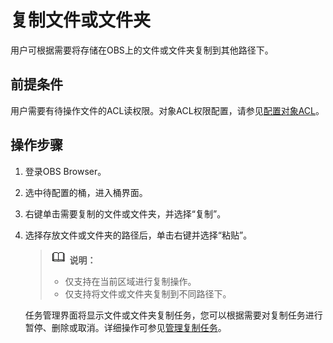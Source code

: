 # 复制文件或文件夹<a name="obs_03_0065"></a>

用户可根据需要将存储在OBS上的文件或文件夹复制到其他路径下。

## 前提条件<a name="section20656712173519"></a>

用户需要有待操作文件的ACL读权限。对象ACL权限配置，请参见[配置对象ACL](配置对象ACL.md)。

## 操作步骤<a name="section3227152963519"></a>

1.  登录OBS Browser。
2.  选中待配置的桶，进入桶界面。
3.  右键单击需要复制的文件或文件夹，并选择“复制”。
4.  选择存放文件或文件夹的路径后，单击右键并选择“粘贴”。

    >![](public_sys-resources/icon-note.gif) **说明：**   
    >-   仅支持在当前区域进行复制操作。  
    >-   仅支持将文件或文件夹复制到不同路径下。  

    任务管理界面将显示文件或文件夹复制任务，您可以根据需要对复制任务进行暂停、删除或取消。详细操作可参见[管理复制任务](管理复制任务.md)。


